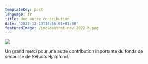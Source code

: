 ```yaml
---
templateKey: post
language: fr
title: Une autre contribution
date: '2022-12-13T10:56:01+01:00'
featuredImage: /img/centret-nov-2022-b.png
---
```

![](/img/centret-nov-2022-b.png)

Un grand merci pour une autre contribution importante du fonds de secourse de Seholts Hjälpfond.
